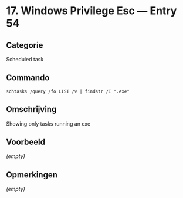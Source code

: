 # 17. Windows Privilege Esc — Entry 54

## Categorie

Scheduled task

## Commando

```
schtasks /query /fo LIST /v | findstr /I ".exe"
```

## Omschrijving

Showing only tasks running an exe

## Voorbeeld

_(empty)_

## Opmerkingen

_(empty)_

